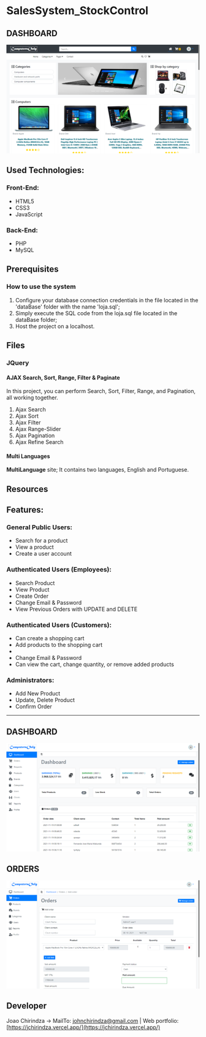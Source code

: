 # SalesSystem_StockControl

## DASHBOARD
![ecommerce-home](assests/images/app/ecom_home_page.png)

## Used Technologies:
### Front-End:
- HTML5
- CSS3
- JavaScript

### Back-End:
- PHP
- MySQL

## Prerequisites
### How to use the system

1. Configure your database connection credentials in the file located in the 'dataBase' folder with the name 'loja.sql';
2. Simply execute the SQL code from the loja.sql file located in the dataBase folder;
3. Host the project on a localhost.

## Files

### JQuery

#### AJAX Search, Sort, Range, Filter & Paginate

In this project, you can perform Search, Sort, Filter, Range, and Pagination, all working together.

1. Ajax Search
2. Ajax Sort
3. Ajax Filter
4. Ajax Range-Slider
5. Ajax Pagination
6. Ajax Refine Search

#### Multi Languages

**MultiLanguage** site; It contains two languages, English and Portuguese.

## Resources

## Features:
### General Public Users:
- Search for a product
- View a product
- Create a user account

### Authenticated Users (Employees):
- Search Product
- View Product
- Create Order
- Change Email & Password
- View Previous Orders with UPDATE and DELETE

### Authenticated Users (Customers):
- Can create a shopping cart
- Add products to the shopping cart
- 
- Change Email & Password
- Can view the cart, change quantity, or remove added products

### Administrators:
- Add New Product
- Update, Delete Product
- Confirm Order

---

## DASHBOARD

![ecommerce-dashboard](assests/images/app/ecom_dashboard_page.png)

## ORDERS

![ecommerce-dashboard](assests/images/app/ecom_orders_page.png)

## Developer

Joao Chirindza -> MailTo: johnchirindza@gmail.com | Web portfolio: [https://jchirindza.vercel.app/](https://jchirindza.vercel.app/)
